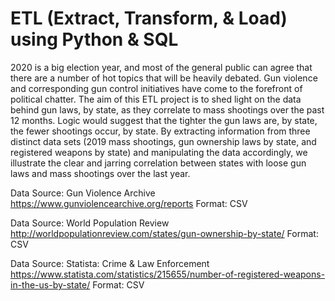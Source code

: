 # ETL (Extract, Transform, & Load) using Python & SQL

2020 is a big election year, and most of the general public can agree that there are a number of hot topics that will be heavily debated. Gun violence and corresponding gun control initiatives have come to the forefront of political chatter. The aim of this ETL project is to shed light on the data behind gun laws, by state, as they correlate to mass shootings over the past 12 months. Logic would suggest that the tighter the gun laws are, by state, the fewer shootings occur, by state. By extracting information from three distinct data sets (2019 mass shootings, gun ownership laws by state, and registered weapons by state) and manipulating the data accordingly, we illustrate the clear and jarring correlation between states with loose gun laws and mass shootings over the last year. 

Data Source: Gun Violence Archive
https://www.gunviolencearchive.org/reports
Format: CSV
 
Data Source: World Population Review
http://worldpopulationreview.com/states/gun-ownership-by-state/
Format: CSV
 
Data Source: Statista: Crime & Law Enforcement
https://www.statista.com/statistics/215655/number-of-registered-weapons-in-the-us-by-state/
Format: CSV

